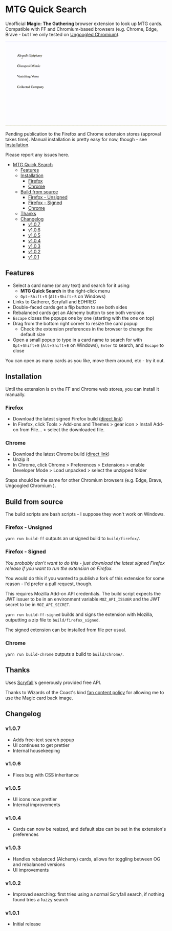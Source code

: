 # MTG Quick Search

Unofficial **Magic: The Gathering** browser extension to look up MTG cards. Compatible with FF and Chromium-based browsers (e.g. Chrome, Edge, Brave - but I've only tested on [Ungoogled Chromium](https://github.com/Eloston/ungoogled-chromium)).

![demo](https://github.com/psychedelicious/mtg-quick-search/blob/master/assets/demo.gif?raw=true)

Pending publication to the Firefox and Chrome extension stores (approval takes time). Manual installation is pretty easy for now, though - see [Installation](#installation).

Please report any issues here.

- [MTG Quick Search](#mtg-quick-search)
  - [Features](#features)
  - [Installation](#installation)
    - [Firefox](#firefox)
    - [Chrome](#chrome)
  - [Build from source](#build-from-source)
    - [Firefox - Unsigned](#firefox---unsigned)
    - [Firefox - Signed](#firefox---signed)
    - [Chrome](#chrome-1)
  - [Thanks](#thanks)
  - [Changelog](#changelog)
    - [v1.0.7](#v107)
    - [v1.0.6](#v106)
    - [v1.0.5](#v105)
    - [v1.0.4](#v104)
    - [v1.0.3](#v103)
    - [v1.0.2](#v102)
    - [v1.0.1](#v101)

## Features

- Select a card name (or any text) and search for it using:
  - **MTG Quick Search** in the right-click menu
  - `Opt`+`Shift`+`S` (`Alt`+`Shift`+`S` on Windows)
- Links to Gatherer, Scryfall and EDHREC
- Double-faced cards get a flip button to see both sides
- Rebalanced cards get an Alchemy button to see both versions
- `Escape` closes the popups one by one (starting with the one on top)
- Drag from the bottom right corner to resize the card popup
  - Check the extension preferences in the browser to change the default size
- Open a small popup to type in a card name to search for with `Opt`+`Shift`+`E` (`Alt`+`Shift`+`E` on Windows), `Enter` to search, and `Escape` to close

You can open as many cards as you like, move them around, etc - try it out.

## Installation

Until the extension is on the FF and Chrome web stores, you can install it manually.

### Firefox

- Download the latest signed Firefox build ([direct link](https://github.com/psychedelicious/mtg-quick-search/releases/download/v1.0.7/mtg_quick_search-1.0.7-firefox-signed.xpi))
- In Firefox, click Tools > Add-ons and Themes > gear icon > Install Add-on from File... > select the downloaded file.

### Chrome

- Download the latest Chrome build ([direct link](https://github.com/psychedelicious/mtg-quick-search/releases/download/v1.0.7/mtg_quick_search-1.0.7-chrome.zip))
- Unzip it
- In Chrome, click Chrome > Preferences > Extensions > enable Developer Mode > Load unpacked > select the unzipped folder

Steps should be the same for other Chromium browsers (e.g. Edge, Brave, Ungoogled Chromium
).

## Build from source

The build scripts are bash scripts - I suppose they won't work on Windows.

### Firefox - Unsigned

`yarn run build-ff` outputs an unsigned build to `build/firefox/`.

### Firefox - Signed

_You probably don't want to do this - just download the latest signed Firefox release if you want to run the extension on Firefox._

You would do this if you wanted to publish a fork of this extension for some reason - I'd prefer a pull request, though.

This requires Mozilla Add-on API credentials. The build script expects the JWT issuer to be in an environment variable `MOZ_API_ISSUER` and the JWT secret to be in `MOZ_API_SECRET`.

`yarn run build-ff-signed` builds and signs the extension with Mozilla, outputting a zip file to `build/firefox_signed`.

The signed extension can be installed from file per usual.

### Chrome

`yarn run build-chrome` outputs a build to `build/chrome/`.

## Thanks

Uses [Scryfall](https://scryfall.com/)'s generously provided free API.

Thanks to Wizards of the Coast's kind [fan content policy](https://company.wizards.com/en/legal/fancontentpolicy) for allowing me to use the Magic card back image.

## Changelog

### v1.0.7

- Adds free-text search popup
- UI continues to get prettier
- Internal housekeeping

### v1.0.6

- Fixes bug with CSS inheritance

### v1.0.5

- UI icons now prettier
- Internal improvements

### v1.0.4

- Cards can now be resized, and default size can be set in the extension's preferences

### v1.0.3

- Handles rebalanced (Alchemy) cards, allows for toggling between OG and rebalanced versions
- UI improvements

### v1.0.2

- Improved searching: first tries using a normal Scryfall search, if nothing found tries a fuzzy search

### v1.0.1

- Initial release
